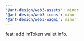 ```yaml
---
'@ant-design/web3-assets': minor
'@ant-design/web3-icons': minor
'@ant-design/web3-wagmi': minor
---
```


feat: add imToken wallet info.
